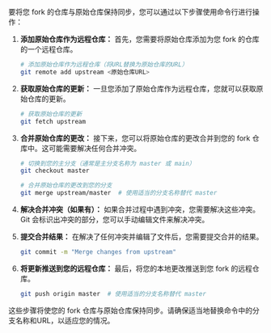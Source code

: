 要将您 fork 的仓库与原始仓库保持同步，您可以通过以下步骤使用命令行进行操作：

1. **添加原始仓库作为远程仓库：** 首先，您需要将原始仓库添加为您 fork 的仓库的一个远程仓库。

   ```bash
   # 添加原始仓库作为远程仓库（将URL替换为原始仓库的URL）
   git remote add upstream <原始仓库URL>
   ```

2. **获取原始仓库的更新：** 一旦您添加了原始仓库作为远程仓库，您就可以获取原始仓库的更新。

   ```bash
   # 获取原始仓库的更新
   git fetch upstream
   ```

3. **合并原始仓库的更改：** 接下来，您可以将原始仓库的更改合并到您的 fork 仓库中。这可能需要解决任何合并冲突。

   ```bash
   # 切换到您的主分支（通常是主分支名称为 master 或 main）
   git checkout master

   # 合并原始仓库的更改到您的分支
   git merge upstream/master  # 使用适当的分支名称替代 master
   ```

4. **解决合并冲突（如果有）：** 如果合并过程中遇到冲突，您需要解决这些冲突。Git 会标识出冲突的部分，您可以手动编辑文件来解决冲突。

5. **提交合并结果：** 在解决了任何冲突并编辑了文件后，您需要提交合并的结果。

   ```bash
   git commit -m "Merge changes from upstream"
   ```

6. **将更新推送到您的远程仓库：** 最后，将您的本地更改推送到您 fork 的远程仓库。

   ```bash
   git push origin master  # 使用适当的分支名称替代 master
   ```

这些步骤将使您的 fork 仓库与原始仓库保持同步。请确保适当地替换命令中的分支名称和URL，以适应您的情况。
